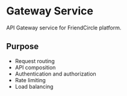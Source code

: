 # Gateway Service

API Gateway service for FriendCircle platform.

## Purpose

- Request routing
- API composition
- Authentication and authorization
- Rate limiting
- Load balancing